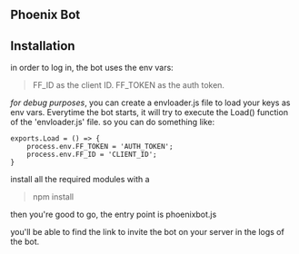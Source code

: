 Phoenix Bot
-------------

## Installation

in order to log in, the bot uses the env vars:

>FF_ID as the client ID.
>FF_TOKEN as the auth token.

*for debug purposes*, you can create a envloader.js file to load your keys as env vars.
Everytime the bot starts, it will try to execute the Load() function of the 'envloader.js' file.
so you can do something like:

    exports.Load = () => {
        process.env.FF_TOKEN = 'AUTH_TOKEN';
        process.env.FF_ID = 'CLIENT_ID';
    }

install all the required modules with a 

>npm install

then you're good to go, the entry point is phoenixbot.js

you'll be able to find the link to invite the bot on your server in the logs of the bot.
    